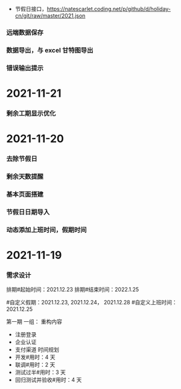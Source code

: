 <!--资源-->
- 节假日接口，https://natescarlet.coding.net/p/github/d/holiday-cn/git/raw/master/2021.json

<!--待完成事项-->
### 远端数据保存
### 数据导出，与 excel 甘特图导出
### 错误输出提示



<!--已完成事项-->
# 2021-11-21
### 剩余工期显示优化


# 2021-11-20
### 去除节假日
### 剩余天数提醒
### 基本页面搭建
### 节假日日期导入
### 动态添加上班时间，假期时间


# 2021-11-19
### 需求设计








排期#起始时间：2021.12.23
排期#结束时间：2022.1.25

#自定义假期：2021.12.23,   2021.12.24， 2021.12.28
#自定义上班时间：2021.12.25

第一期
一组：
重构内容
- 注册登录
- 企业认证
- 支付渠道
时间规划
- 开发#用时：4 天
- 联调#用时：2 天
- 测试过半#用时：3 天
- 回归测试并验收#用时：4 天






